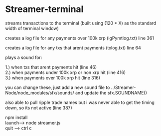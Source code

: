 # Streamer-terminal

streams transactions to the terminal (built using (120 * X) as the standard width of terminal window)

creates a log file for any payments over 100k xrp (lgPymtlog.txt) line 361

creates a log file for any txs that arent payments (txlog.txt) line 64

plays a sound for:                                

  1.) when txs that arent payments hit (line 46)   
  2.) when payments under 100k xrp or non xrp hit (line 416)   
  3.) when payments over 100k xrp hit (line 316)   
  
  you can change these, just add a new sound file to ../Streamer-Node/node_modules/sfx/sounds/
  and update the sfx.SOUNDNAME()
  
  also able to pull ripple trade names but i was never able to get the timing down, so its not active (line 387)
  
  npm install                                                   
  launch--> node streamer.js                                       
  quit --> ctrl c


